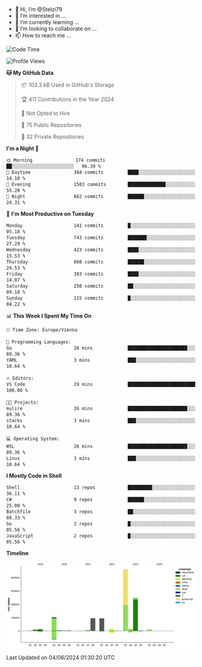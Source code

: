 - 👋 Hi, I’m @Stelzi79
- 👀 I’m interested in ...
- 🌱 I’m currently learning ...
- 💞️ I’m looking to collaborate on ...
- 📫 How to reach me ...

<!--START_SECTION:waka-->
![Code Time](http://img.shields.io/badge/Code%20Time-1%2C001%20hrs%2038%20mins-blue)

![Profile Views](http://img.shields.io/badge/Profile%20Views-0-blue)

**🐱 My GitHub Data** 

> 📦 103.3 kB Used in GitHub's Storage 
 > 
> 🏆 411 Contributions in the Year 2024
 > 
> 🚫 Not Opted to Hire
 > 
> 📜 75 Public Repositories 
 > 
> 🔑 32 Private Repositories 
 > 
**I'm a Night 🦉** 

```text
🌞 Morning                174 commits         ██░░░░░░░░░░░░░░░░░░░░░░░   06.39 % 
🌆 Daytime                384 commits         ████░░░░░░░░░░░░░░░░░░░░░   14.10 % 
🌃 Evening                1503 commits        ██████████████░░░░░░░░░░░   55.20 % 
🌙 Night                  662 commits         ██████░░░░░░░░░░░░░░░░░░░   24.31 % 
```
📅 **I'm Most Productive on Tuesday** 

```text
Monday                   141 commits         █░░░░░░░░░░░░░░░░░░░░░░░░   05.18 % 
Tuesday                  743 commits         ███████░░░░░░░░░░░░░░░░░░   27.29 % 
Wednesday                423 commits         ████░░░░░░░░░░░░░░░░░░░░░   15.53 % 
Thursday                 668 commits         ██████░░░░░░░░░░░░░░░░░░░   24.53 % 
Friday                   383 commits         ████░░░░░░░░░░░░░░░░░░░░░   14.07 % 
Saturday                 250 commits         ██░░░░░░░░░░░░░░░░░░░░░░░   09.18 % 
Sunday                   115 commits         █░░░░░░░░░░░░░░░░░░░░░░░░   04.22 % 
```


📊 **This Week I Spent My Time On** 

```text
🕑︎ Time Zone: Europe/Vienna

💬 Programming Languages: 
Go                       26 mins             ██████████████████████░░░   89.36 % 
YAML                     3 mins              ███░░░░░░░░░░░░░░░░░░░░░░   10.64 % 

🔥 Editors: 
VS Code                  29 mins             █████████████████████████   100.00 % 

🐱‍💻 Projects: 
mulire                   26 mins             ██████████████████████░░░   89.36 % 
stacks                   3 mins              ███░░░░░░░░░░░░░░░░░░░░░░   10.64 % 

💻 Operating System: 
WSL                      26 mins             ██████████████████████░░░   89.36 % 
Linux                    3 mins              ███░░░░░░░░░░░░░░░░░░░░░░   10.64 % 
```

**I Mostly Code in Shell** 

```text
Shell                    13 repos            █████████░░░░░░░░░░░░░░░░   36.11 % 
C#                       9 repos             ██████░░░░░░░░░░░░░░░░░░░   25.00 % 
Batchfile                3 repos             ██░░░░░░░░░░░░░░░░░░░░░░░   08.33 % 
Go                       2 repos             █░░░░░░░░░░░░░░░░░░░░░░░░   05.56 % 
JavaScript               2 repos             █░░░░░░░░░░░░░░░░░░░░░░░░   05.56 % 
```



**Timeline**

![Lines of Code chart](https://raw.githubusercontent.com/Stelzi79/Stelzi79/main/assets/bar_graph.png)


 Last Updated on 04/06/2024 01:30:20 UTC
<!--END_SECTION:waka-->

<!---
Stelzi79/Stelzi79 is a ✨ special ✨ repository because its `README.md` (this file) appears on your GitHub profile.
You can click the Preview link to take a look at your changes.
--->
